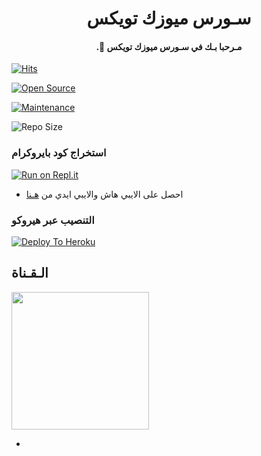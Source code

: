 <h1 align="center"><b> سـورس ميوزك تويكس  </b></h1>

<h4 align="center"> .🤍 مـرحبا بـك في سـورس ميوزك تويكس</h4>

[![Hits](https://hits.seeyoufarm.com/api/count/incr/badge.svg?url=https%3A%2F%2Fgithub.com%2FJMTHON-AR%2FJM-THON&count_bg=%2379C83D&title_bg=%23555555&icon=&icon_color=%23E7E7E7&title=hits&edge_flat=false)](https://github.com/JMTHON-AR/JM-THON)

[![Open Source](https://badges.frapsoft.com/os/v2/open-source.png?v=103)](https://github.com/ellerbrock/open-source-badges/)

[![Maintenance](https://img.shields.io/badge/Maintained%3F-yes-green?&style=flat-square)](https://GitHub.com/JMTHON-AR/JM-THON/graphs/commit-activity) 

![Repo Size](https://img.shields.io/github/repo-size/JMTHON-AR/JM-THON?&style=flat-square&logo=github)

### استخراج كود بايروكرام  ##

[![Run on Repl.it](https://repl.it/badge/github/STARKGANG/friday)](https://replit.com/@xrzo/Pyrogram#main.py)

- احصل على الايبي هاش والايبي ايدي من  [هـنا](https://my.telegram.org/)    

### التنصيب عبر هيروكو ##

[![Deploy To Heroku](https://www.herokucdn.com/deploy/button.svg)](https://dashboard.heroku.com/new?template=https://github.com/ibrahimjamil55/Music-1.git)

## الـقـناة ##

   <a href="https://t.me/qtqqqt"><img src="https://img.shields.io/badge/Source%20Dev%3F-here-inactive?&style=plastic?&logo=telegram" width=220px></a></p>

 - 
